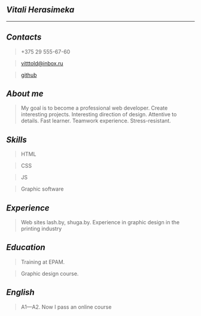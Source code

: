 ## _**Vitali Herasimeka**_

---

## _**Contacts**_

> +375 29 555-67-60

> vitttold@inbox.ru

> [github](https://github.com/vitttold/)

## _**About me**_

> My goal is to become a professional web developer. Create interesting projects. Interesting direction of design. Attentive to details. Fast learner. Teamwork experience. Stress-resistant.

## _**Skills**_

> HTML

> CSS

> JS

> Graphic software

## _**Experience**_

> Web sites lash.by, shuga.by.
> Experience in graphic design in the printing industry

## _**Education**_

> Training at EPAM.

> Graphic design course.

## _**English**_

> A1—A2. Now I pass an online course
